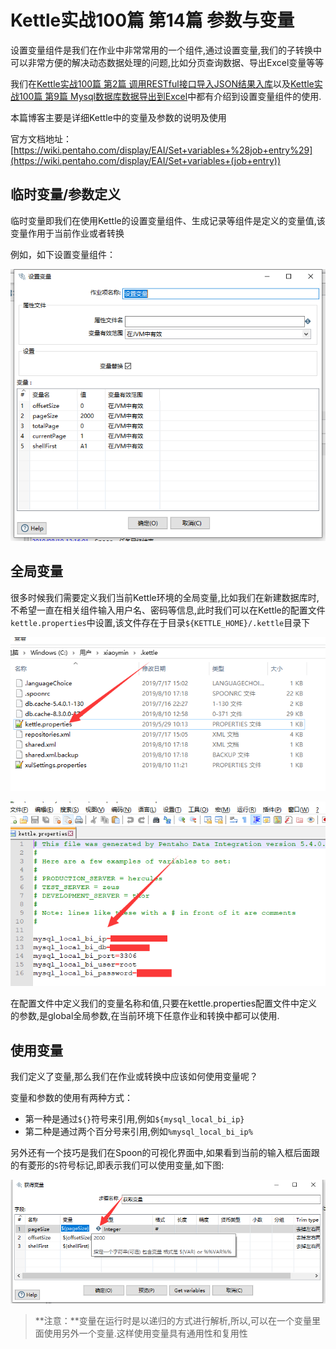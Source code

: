 # Kettle实战100篇 第14篇 参数与变量

设置变量组件是我们在作业中非常常用的一个组件,通过设置变量,我们的子转换中可以非常方便的解决动态数据处理的问题,比如分页查询数据、导出Excel变量等等

我们在[Kettle实战100篇 第2篇 调用RESTful接口导入JSON结果入库]()以及[Kettle实战100篇 第9篇 Mysql数据库数据导出到Excel]()中都有介绍到设置变量组件的使用.

本篇博客主要是详细Kettle中的变量及参数的说明及使用

官方文档地址：[https://wiki.pentaho.com/display/EAI/Set+variables+%28job+entry%29](https://wiki.pentaho.com/display/EAI/Set+variables+(job+entry))

## 临时变量/参数定义

临时变量即我们在使用Kettle的设置变量组件、生成记录等组件是定义的变量值,该变量作用于当前作业或者转换

例如，如下设置变量组件：

![](kiaparam-1.png)

## 全局变量

很多时候我们需要定义我们当前Kettle环境的全局变量,比如我们在新建数据库时,不希望一直在相关组件输入用户名、密码等信息,此时我们可以在Kettle的配置文件`kettle.properties`中设置,该文件存在于目录`${KETTLE_HOME}/.kettle`目录下

![](kiaparam-2.png)

![](kiaparam-3.png)

在配置文件中定义我们的变量名称和值,只要在kettle.properties配置文件中定义的参数,是global全局参数,在当前环境下任意作业和转换中都可以使用.

## 使用变量

我们定义了变量,那么我们在作业或转换中应该如何使用变量呢？

变量和参数的使用有两种方式：

- 第一种是通过`${}`符号来引用,例如`${mysql_local_bi_ip}`
- 第二种是通过两个百分号来引用,例如`%mysql_local_bi_ip%`

另外还有一个技巧是我们在Spoon的可视化界面中,如果看到当前的输入框后面跟的有菱形的`S`符号标记,即表示我们可以使用变量,如下图:

![](kiaparam-4.png)

> **注意：**变量在运行时是以递归的方式进行解析,所以,可以在一个变量里面使用另外一个变量.这样使用变量具有通用性和复用性